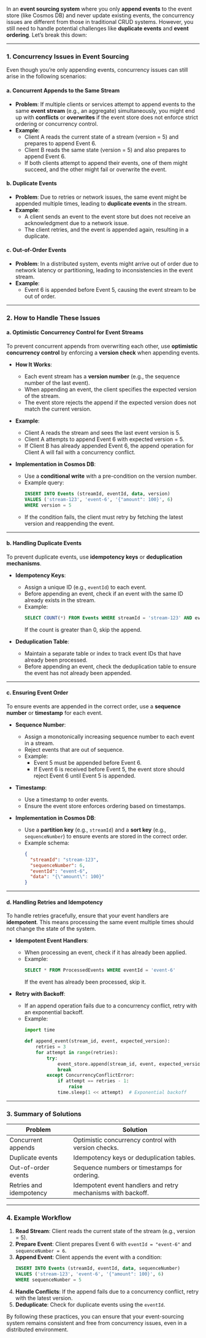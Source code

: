 In an **event sourcing system** where you only **append events** to the event store (like Cosmos DB) and never update existing events, the concurrency issues are different from those in traditional CRUD systems. However, you still need to handle potential challenges like **duplicate events** and **event ordering**. Let’s break this down:

---

### **1. Concurrency Issues in Event Sourcing**
Even though you’re only appending events, concurrency issues can still arise in the following scenarios:

#### **a. Concurrent Appends to the Same Stream**
- **Problem**: If multiple clients or services attempt to append events to the same **event stream** (e.g., an aggregate) simultaneously, you might end up with **conflicts** or **overwrites** if the event store does not enforce strict ordering or concurrency control.
- **Example**:
  - Client A reads the current state of a stream (version = 5) and prepares to append Event 6.
  - Client B reads the same state (version = 5) and also prepares to append Event 6.
  - If both clients attempt to append their events, one of them might succeed, and the other might fail or overwrite the event.

#### **b. Duplicate Events**
- **Problem**: Due to retries or network issues, the same event might be appended multiple times, leading to **duplicate events** in the stream.
- **Example**:
  - A client sends an event to the event store but does not receive an acknowledgment due to a network issue.
  - The client retries, and the event is appended again, resulting in a duplicate.

#### **c. Out-of-Order Events**
- **Problem**: In a distributed system, events might arrive out of order due to network latency or partitioning, leading to inconsistencies in the event stream.
- **Example**:
  - Event 6 is appended before Event 5, causing the event stream to be out of order.

---

### **2. How to Handle These Issues**

#### **a. Optimistic Concurrency Control for Event Streams**
To prevent concurrent appends from overwriting each other, use **optimistic concurrency control** by enforcing a **version check** when appending events.

- **How It Works**:
  - Each event stream has a **version number** (e.g., the sequence number of the last event).
  - When appending an event, the client specifies the expected version of the stream.
  - The event store rejects the append if the expected version does not match the current version.

- **Example**:
  - Client A reads the stream and sees the last event version is 5.
  - Client A attempts to append Event 6 with expected version = 5.
  - If Client B has already appended Event 6, the append operation for Client A will fail with a concurrency conflict.

- **Implementation in Cosmos DB**:
  - Use a **conditional write** with a pre-condition on the version number.
  - Example query:
    ```sql
    INSERT INTO Events (streamId, eventId, data, version)
    VALUES ('stream-123', 'event-6', '{"amount": 100}', 6)
    WHERE version = 5
    ```
  - If the condition fails, the client must retry by fetching the latest version and reappending the event.

---

#### **b. Handling Duplicate Events**
To prevent duplicate events, use **idempotency keys** or **deduplication mechanisms**.

- **Idempotency Keys**:
  - Assign a unique ID (e.g., `eventId`) to each event.
  - Before appending an event, check if an event with the same ID already exists in the stream.
  - Example:
    ```sql
    SELECT COUNT(*) FROM Events WHERE streamId = 'stream-123' AND eventId = 'event-6'
    ```
    If the count is greater than 0, skip the append.

- **Deduplication Table**:
  - Maintain a separate table or index to track event IDs that have already been processed.
  - Before appending an event, check the deduplication table to ensure the event has not already been appended.

---

#### **c. Ensuring Event Order**
To ensure events are appended in the correct order, use a **sequence number** or **timestamp** for each event.

- **Sequence Number**:
  - Assign a monotonically increasing sequence number to each event in a stream.
  - Reject events that are out of sequence.
  - Example:
    - Event 5 must be appended before Event 6.
    - If Event 6 is received before Event 5, the event store should reject Event 6 until Event 5 is appended.

- **Timestamp**:
  - Use a timestamp to order events.
  - Ensure the event store enforces ordering based on timestamps.

- **Implementation in Cosmos DB**:
  - Use a **partition key** (e.g., `streamId`) and a **sort key** (e.g., `sequenceNumber`) to ensure events are stored in the correct order.
  - Example schema:
    ```json
    {
      "streamId": "stream-123",
      "sequenceNumber": 6,
      "eventId": "event-6",
      "data": "{\"amount\": 100}"
    }
    ```

---

#### **d. Handling Retries and Idempotency**
To handle retries gracefully, ensure that your event handlers are **idempotent**. This means processing the same event multiple times should not change the state of the system.

- **Idempotent Event Handlers**:
  - When processing an event, check if it has already been applied.
  - Example:
    ```sql
    SELECT * FROM ProcessedEvents WHERE eventId = 'event-6'
    ```
    If the event has already been processed, skip it.

- **Retry with Backoff**:
  - If an append operation fails due to a concurrency conflict, retry with an exponential backoff.
  - Example:
    ```python
    import time

    def append_event(stream_id, event, expected_version):
        retries = 3
        for attempt in range(retries):
            try:
                event_store.append(stream_id, event, expected_version)
                break
            except ConcurrencyConflictError:
                if attempt == retries - 1:
                    raise
                time.sleep(1 << attempt)  # Exponential backoff
    ```

---

### **3. Summary of Solutions**
| **Problem**               | **Solution**                                                                 |
|---------------------------|-----------------------------------------------------------------------------|
| Concurrent appends         | Optimistic concurrency control with version checks.                         |
| Duplicate events           | Idempotency keys or deduplication tables.                                   |
| Out-of-order events        | Sequence numbers or timestamps for ordering.                                |
| Retries and idempotency    | Idempotent event handlers and retry mechanisms with backoff.                |

---

### **4. Example Workflow**
1. **Read Stream**: Client reads the current state of the stream (e.g., version = 5).
2. **Prepare Event**: Client prepares Event 6 with `eventId = "event-6"` and `sequenceNumber = 6`.
3. **Append Event**: Client appends the event with a condition:
   ```sql
   INSERT INTO Events (streamId, eventId, data, sequenceNumber)
   VALUES ('stream-123', 'event-6', '{"amount": 100}', 6)
   WHERE sequenceNumber = 5
   ```
4. **Handle Conflicts**: If the append fails due to a concurrency conflict, retry with the latest version.
5. **Deduplicate**: Check for duplicate events using the `eventId`.

By following these practices, you can ensure that your event-sourcing system remains consistent and free from concurrency issues, even in a distributed environment.